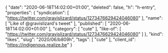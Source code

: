 {
  "date": "2020-06-18T14:02:00+01:00",
  "deleted": false,
  "h": "h-entry",
  "properties": {
    "syndication": [
      "https://twitter.com/gravislizard/status/1273476629424046080"
    ],
    "name": [
      "Like of @gravislizard's tweet"
    ],
    "published": [
      "2020-06-18T14:02:00+01:00"
    ],
    "category": [
      "cute"
    ],
    "like-of": [
      "https://twitter.com/gravislizard/status/1273476629424046080"
    ]
  },
  "kind": "likes",
  "slug": "2020/06/b809h",
  "tags": [
    "cute"
  ],
  "client_id": "https://indigenous.realize.be"
}
